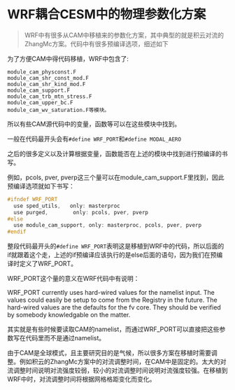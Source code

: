 # WRF耦合CESM中的物理参数化方案

> WRF中有很多从CAM中移植来的参数化方案，其中典型的就是积云对流的ZhangMc方案。代码中有很多预编译选项，细述如下

为了方便CAM中得代码移植，WRF中包含了:

```text
module_cam_physconst.F
module_cam_shr_const_mod.F
module_cam_shr_kind_mod.F
module_cam_support.F
module_cam_trb_mtn_stress.F
module_cam_upper_bc.F
module_cam_wv_saturation.F等模块。
```

所以有些CAM源代码中的变量，函数等可以在这些模块中找到。

一般在代码最开头会有`#define WRF_PORT`和`#define MODAL_AERO`

之后的很多定义以及计算根据变量，函数能否在上述的模块中找到进行预编译的书写。

例如，pcols, pver, pverp这三个量可以在module_cam_support.F里找到，因此预编译选项就如下书写：

```c
#ifndef WRF_PORT
  use sped_utils,   only: masterproc
  use purged,        only: pcols, pver, pverp
#else
  use module_cam_support, only: masterproc, pcols, pver, pverp
#endif
```

整段代码最开头的`#define WRF_PORT`表明这是移植到WRF中的代码，所以后面的if就跟着这个走，上述的if预编译应该执行的是else后面的语句，因为我们在预编译时定义了WRF_PORT。

WRF_PORT这个量的意义在WRF代码中有说明：

WRF_PORT currently uses hard-wired values for the namelist input. The values could easily be setup to come from the Registry in the future. The hard-wired values are the defaults for the fv core. They should be verified by somebody knowledgable on the matter.

其实就是有些时候要读取CAM的namelist，而通过WRF_PORT可以直接把这些参数写在代码里而不是通过namelist。

由于CAM是全球模式，且主要研究目的是气候，所以很多方案在移植时需要调整。例如积云的ZhangMc方案中的对流调整时间，在CAM中是固定的。太大的对流调整时间说明对流强度较弱，较小的对流调整时间说明对流强度较强。在移植到WRF中时，对流调整时间将根据网格格距变化而变化。